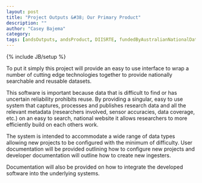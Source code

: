 ```yaml
---
layout: post
title: "Project Outputs &#38; Our Primary Product"
description: ""
author: "Casey Bajema"
category: 
tags: [andsOutputs, andsProduct, DIISRTE, fundedByAustralianNationalDataService, andsApps, DC24, richDataCapture]
---
```

{% include JB/setup %}

To put it simply this project will provide an easy to use interface to wrap a number of cutting edge technologies together to provide nationally searchable and reusable datasets.

This software is important because data that is difficult to find or has uncertain reliability prohibits reuse.  By providing a singular, easy to use system that captures, processes and publishes research data and all the relevant metadata (researchers involved, sensor accuracies, data coverage, etc.) on an easy to search, national website it allows researchers to more efficiently build on each others work.

The system is intended to accommodate a wide range of data types allowing new projects to be configured with the minimum of difficulty.  User documentation will be provided outlining how to configure new projects and developer documentation will outline how to create new ingesters.

Documentation will also be provided on how to integrate the developed software into the underlying systems.